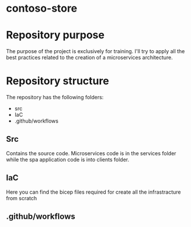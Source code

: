 # contoso-store

# Repository purpose

The purpose of the project is exclusively for training.
I'll try to apply all the best practices related to the creation of a microservices architecture.

# Repository structure

The repository has the following folders:

- src
- IaC
- .github/workflows

## **Src**

Contains the source code.
Microservices code is in the services folder while the spa application code is into clients folder.

## **IaC**

Here you can find the bicep files required for create all the infrastracture from scratch

## **.github/workflows**
